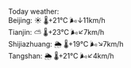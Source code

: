 Today weather:  
Beijing: ☀️   🌡️+21°C 🌬️↓11km/h  
Tianjin: ⛅️  🌡️+23°C 🌬️↙7km/h  
Shijiazhuang: 🌦   🌡️+19°C 🌬️↘7km/h  
Tangshan: 🌦   🌡️+21°C 🌬️↙4km/h  
